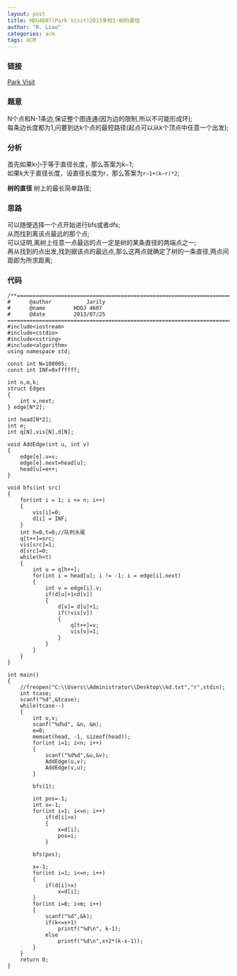 ```yaml
---
layout: post
title: HDU4607(Park Visit)2013多校1-树的直径
author: "R. Liao" 
categories: acm
tags: ACM
---
```


### 链接  
[Park Visit](http://acm.hdu.edu.cn/showproblem.php?pid=4607)

### 题意    
N个点和N-1条边,保证整个图连通(因为边的限制,所以不可能形成环);  
每条边长度都为1,问要到达k个点的最短路径(起点可以从k个顶点中任意一个出发);

### 分析  
首先如果k小于等于直径长度，那么答案为k−1;  
如果k大于直径长度，设直径长度为r，那么答案为```r−1+(k−r)*2```;

**树的直径** 
树上的最长简单路径;

### 思路  
可以随便选择一个点开始进行bfs或者dfs;  
从而找到离该点最远的那个点;  
可以证明,离树上任意一点最远的点一定是树的某条直径的两端点之一;  
再从找到的点出发,找到据该点的最远点,那么这两点就确定了树的一条直径,两点间距即为所求距离;

### 代码  

```
/**============================================================================
#	   @author	         Jarily
#	   @name		 HDOJ 4607
#	   @date		 2013/07/25
============================================================================**/
#include<iostream>
#include<cstdio>
#include<cstring>
#include<algorithm>
using namespace std;

const int N=100005;
const int INF=0xffffff;

int n,m,k;
struct Edges
{
    int v,next;
} edge[N*2];

int head[N*2];
int e;
int q[N],vis[N],d[N];

void AddEdge(int u, int v)
{
    edge[e].v=v;
    edge[e].next=head[u];
    head[u]=e++;
}

void bfs(int src)
{
    for(int i = 1; i <= n; i++)
    {
        vis[i]=0;
        d[i] = INF;
    }
    int h=0,t=0;//队列头尾
    q[t++]=src;
    vis[src]=1;
    d[src]=0;
    while(h<t)
    {
        int u = q[h++];
        for(int i = head[u]; i != -1; i = edge[i].next)
        {
            int v = edge[i].v;
            if(d[u]+1<d[v])
            {
                d[v]= d[u]+1;
                if(!vis[v])
                {
                    q[t++]=v;
                    vis[v]=1;
                }
            }
        }
    }
}

int main()
{
    //freopen("C:\\Users\\Administrator\\Desktop\\kd.txt","r",stdin);
    int tcase;
    scanf("%d",&tcase);
    while(tcase--)
    {
        int u,v;
        scanf("%d%d", &n, &m);
        e=0;
        memset(head, -1, sizeof(head));
        for(int i=1; i<n; i++)
        {
            scanf("%d%d",&u,&v);
            AddEdge(u,v);
            AddEdge(v,u);
        }

        bfs(1);

        int pos=-1;
        int x=-1;
        for(int i=1; i<=n; i++)
            if(d[i]>x)
            {
                x=d[i];
                pos=i;
            }

        bfs(pos);

        x=-1;
        for(int i=1; i<=n; i++)
        {
            if(d[i]>x)
                x=d[i];
        }
        for(int i=0; i<m; i++)
        {
            scanf("%d",&k);
            if(k<=x+1)
                printf("%d\n", k-1);
            else
                printf("%d\n",x+2*(k-x-1));
        }
    }
    return 0;
}


```